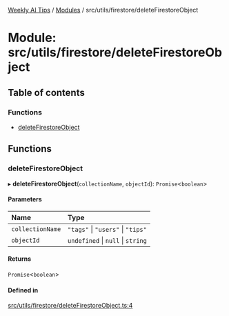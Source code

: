 [Weekly AI Tips](../README.md) / [Modules](../modules.md) / src/utils/firestore/deleteFirestoreObject

# Module: src/utils/firestore/deleteFirestoreObject

## Table of contents

### Functions

- [deleteFirestoreObject](src_utils_firestore_deleteFirestoreObject.md#deletefirestoreobject)

## Functions

### deleteFirestoreObject

▸ **deleteFirestoreObject**(`collectionName`, `objectId`): `Promise`\<`boolean`\>

#### Parameters

| Name | Type |
| :------ | :------ |
| `collectionName` | ``"tags"`` \| ``"users"`` \| ``"tips"`` |
| `objectId` | `undefined` \| ``null`` \| `string` |

#### Returns

`Promise`\<`boolean`\>

#### Defined in

[src/utils/firestore/deleteFirestoreObject.ts:4](https://github.com/alexsoyes/weekly-ai-tips/blob/8e6b4ae946047053b809d45f37efccbb35947373/src/utils/firestore/deleteFirestoreObject.ts#L4)
